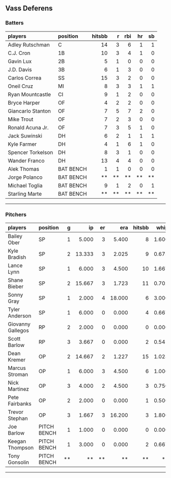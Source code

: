 ## Vass Deferens

### Batters

 
|players           |position  | hitsbb|  r| rbi| hr| sb| 
|:-----------------|:---------|------:|--:|---:|--:|--:| 
|Adley Rutschman   |C         |     14|  3|   6|  1|  1| 
|C.J. Cron         |1B        |     10|  3|   4|  1|  0| 
|Gavin Lux         |2B        |      5|  1|   0|  0|  0| 
|J.D. Davis        |3B        |      6|  1|   3|  0|  0| 
|Carlos Correa     |SS        |     15|  3|   2|  0|  0| 
|Oneil Cruz        |MI        |      8|  3|   3|  1|  1| 
|Ryan Mountcastle  |CI        |      9|  1|   2|  0|  0| 
|Bryce Harper      |OF        |      4|  2|   2|  0|  0| 
|Giancarlo Stanton |OF        |      7|  5|   7|  2|  0| 
|Mike Trout        |OF        |      7|  2|   3|  0|  0| 
|Ronald Acuna Jr.  |OF        |      7|  3|   5|  1|  0| 
|Jack Suwinski     |DH        |      6|  2|   1|  1|  1| 
|Kyle Farmer       |DH        |      4|  1|   6|  1|  0| 
|Spencer Torkelson |DH        |      8|  3|   1|  0|  0| 
|Wander Franco     |DH        |     13|  4|   4|  0|  0| 
|Alek Thomas       |BAT BENCH |      1|  1|   0|  0|  0| 
|Jorge Polanco     |BAT BENCH |     **| **|  **| **| **| 
|Michael Toglia    |BAT BENCH |      9|  1|   2|  0|  1| 
|Starling Marte    |BAT BENCH |     **| **|  **| **| **| 


* * *

### Pitchers

 
|players           |position    |  g|     ip| er|    era| hitsbb|  whip| so|  w| sv| 
|:-----------------|:-----------|--:|------:|--:|------:|------:|-----:|--:|--:|--:| 
|Bailey Ober       |SP          |  1|  5.000|  3|  5.400|      8| 1.600|  3|  0|  0| 
|Kyle Bradish      |SP          |  2| 13.333|  3|  2.025|      9| 0.675| 13|  1|  0| 
|Lance Lynn        |SP          |  1|  6.000|  3|  4.500|     10| 1.667|  3|  0|  0| 
|Shane Bieber      |SP          |  2| 15.667|  3|  1.723|     11| 0.702| 11|  2|  0| 
|Sonny Gray        |SP          |  1|  2.000|  4| 18.000|      6| 3.000|  1|  0|  0| 
|Tyler Anderson    |SP          |  1|  6.000|  0|  0.000|      4| 0.667|  6|  0|  0| 
|Giovanny Gallegos |RP          |  2|  2.000|  0|  0.000|      0| 0.000|  3|  0|  1| 
|Scott Barlow      |RP          |  3|  3.667|  0|  0.000|      2| 0.545|  5|  0|  2| 
|Dean Kremer       |OP          |  2| 14.667|  2|  1.227|     15| 1.023|  9|  1|  0| 
|Marcus Stroman    |OP          |  1|  6.000|  3|  4.500|      6| 1.000|  7|  0|  0| 
|Nick Martinez     |OP          |  3|  4.000|  2|  4.500|      3| 0.750|  2|  0|  0| 
|Pete Fairbanks    |OP          |  2|  2.000|  0|  0.000|      1| 0.500|  4|  0|  1| 
|Trevor Stephan    |OP          |  3|  1.667|  3| 16.200|      3| 1.800|  2|  0|  0| 
|Joe Barlow        |PITCH BENCH |  1|  1.000|  0|  0.000|      0| 0.000|  1|  0|  0| 
|Keegan Thompson   |PITCH BENCH |  1|  3.000|  0|  0.000|      2| 0.667|  6|  1|  0| 
|Tony Gonsolin     |PITCH BENCH | **|     **| **|     **|     **|    **| **| **| **| 


* * *



